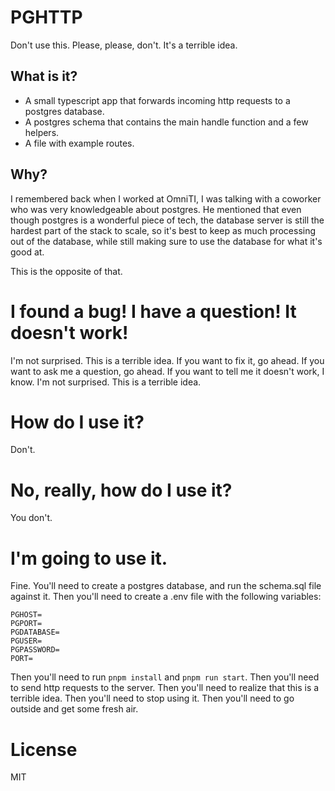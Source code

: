 # PGHTTP

Don't use this. Please, please, don't. It's a terrible idea.

## What is it?

- A small typescript app that forwards incoming http requests to a postgres database.
- A postgres schema that contains the main handle function and a few helpers.
- A file with example routes.

## Why?

I remembered back when I worked at OmniTI, I was talking with a coworker who was very
knowledgeable about postgres. He mentioned that even though postgres is a wonderful
piece of tech, the database server is still the hardest part of the stack to scale,
so it's best to keep as much processing out of the database, while still making sure
to use the database for what it's good at.

This is the opposite of that.

# I found a bug! I have a question! It doesn't work!

I'm not surprised. This is a terrible idea. If you want to fix it, go ahead. If you
want to ask me a question, go ahead. If you want to tell me it doesn't work, I know.
I'm not surprised. This is a terrible idea.

# How do I use it?

Don't.

# No, really, how do I use it?

You don't.

# I'm going to use it.

Fine. You'll need to create a postgres database, and run the schema.sql file against
it. Then you'll need to create a .env file with the following variables:

```
PGHOST=
PGPORT=
PGDATABASE=
PGUSER=
PGPASSWORD=
PORT=
```

Then you'll need to run `pnpm install` and `pnpm run start`. Then you'll need
to send http requests to the server. Then you'll need to realize that this is
a terrible idea. Then you'll need to stop using it. Then you'll need to go
outside and get some fresh air.

# License

MIT
